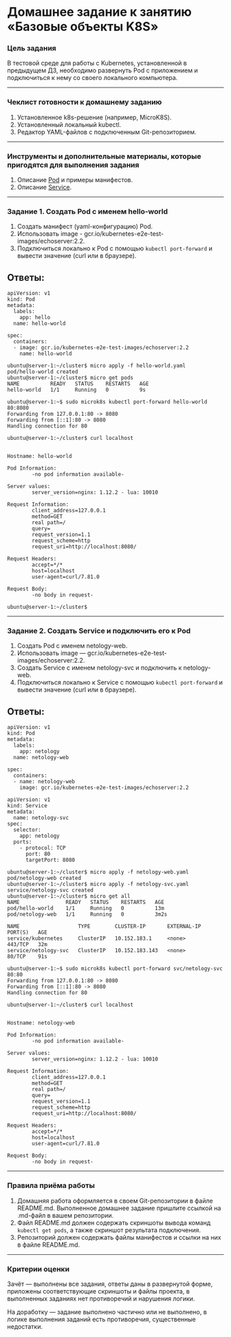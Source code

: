 # Домашнее задание к занятию «Базовые объекты K8S»

### Цель задания

В тестовой среде для работы с Kubernetes, установленной в предыдущем ДЗ, необходимо развернуть Pod с приложением и подключиться к нему со своего локального компьютера. 

------

### Чеклист готовности к домашнему заданию

1. Установленное k8s-решение (например, MicroK8S).
2. Установленный локальный kubectl.
3. Редактор YAML-файлов с подключенным Git-репозиторием.

------

### Инструменты и дополнительные материалы, которые пригодятся для выполнения задания

1. Описание [Pod](https://kubernetes.io/docs/concepts/workloads/pods/) и примеры манифестов.
2. Описание [Service](https://kubernetes.io/docs/concepts/services-networking/service/).

------

### Задание 1. Создать Pod с именем hello-world

1. Создать манифест (yaml-конфигурацию) Pod.
2. Использовать image - gcr.io/kubernetes-e2e-test-images/echoserver:2.2.
3. Подключиться локально к Pod с помощью `kubectl port-forward` и вывести значение (curl или в браузере).


## Ответы:    

```
apiVersion: v1
kind: Pod
metadata:
  labels:
    app: hello
  name: hello-world

spec:
  containers:
  - image: gcr.io/kubernetes-e2e-test-images/echoserver:2.2
    name: hello-world

```

```
ubuntu@server-1:~/cluster$ micro apply -f hello-world.yaml
pod/hello-world created
ubuntu@server-1:~/cluster$ micro get pods
NAME          READY   STATUS    RESTARTS   AGE
hello-world   1/1     Running   0          9s

```

```
ubuntu@server-1:~$ sudo microk8s kubectl port-forward hello-world 80:8080
Forwarding from 127.0.0.1:80 -> 8080
Forwarding from [::1]:80 -> 8080
Handling connection for 80

```

```
ubuntu@server-1:~/cluster$ curl localhost


Hostname: hello-world

Pod Information:
        -no pod information available-

Server values:
        server_version=nginx: 1.12.2 - lua: 10010

Request Information:
        client_address=127.0.0.1
        method=GET
        real path=/
        query=
        request_version=1.1
        request_scheme=http
        request_uri=http://localhost:8080/

Request Headers:
        accept=*/*
        host=localhost
        user-agent=curl/7.81.0

Request Body:
        -no body in request-

ubuntu@server-1:~/cluster$

```


------

### Задание 2. Создать Service и подключить его к Pod

1. Создать Pod с именем netology-web.
2. Использовать image — gcr.io/kubernetes-e2e-test-images/echoserver:2.2.
3. Создать Service с именем netology-svc и подключить к netology-web.
4. Подключиться локально к Service с помощью `kubectl port-forward` и вывести значение (curl или в браузере).


## Ответы:    

```
apiVersion: v1
kind: Pod
metadata:
  labels:
    app: netology
  name: netology-web

spec:
  containers:
  - name: netology-web
    image: gcr.io/kubernetes-e2e-test-images/echoserver:2.2

```
```
apiVersion: v1
kind: Service
metadata:
  name: netology-svc
spec:
  selector:
    app: netology
  ports:
    - protocol: TCP
      port: 80
      targetPort: 8080

```
```
ubuntu@server-1:~/cluster$ micro apply -f netology-web.yaml
pod/netology-web created
ubuntu@server-1:~/cluster$ micro apply -f netology-svc.yaml
service/netology-svc created
ubuntu@server-1:~/cluster$ micro get all
NAME               READY   STATUS    RESTARTS   AGE
pod/hello-world    1/1     Running   0          13m
pod/netology-web   1/1     Running   0          3m2s

NAME                   TYPE        CLUSTER-IP       EXTERNAL-IP   PORT(S)   AGE
service/kubernetes     ClusterIP   10.152.183.1     <none>        443/TCP   32m
service/netology-svc   ClusterIP   10.152.183.143   <none>        80/TCP    91s
```

```
ubuntu@server-1:~$ sudo microk8s kubectl port-forward svc/netology-svc 80:80
Forwarding from 127.0.0.1:80 -> 8080
Forwarding from [::1]:80 -> 8080
Handling connection for 80

```

```
ubuntu@server-1:~/cluster$ curl localhost


Hostname: netology-web

Pod Information:
        -no pod information available-

Server values:
        server_version=nginx: 1.12.2 - lua: 10010

Request Information:
        client_address=127.0.0.1
        method=GET
        real path=/
        query=
        request_version=1.1
        request_scheme=http
        request_uri=http://localhost:8080/

Request Headers:
        accept=*/*
        host=localhost
        user-agent=curl/7.81.0

Request Body:
        -no body in request-

```


------

### Правила приёма работы

1. Домашняя работа оформляется в своем Git-репозитории в файле README.md. Выполненное домашнее задание пришлите ссылкой на .md-файл в вашем репозитории.
2. Файл README.md должен содержать скриншоты вывода команд `kubectl get pods`, а также скриншот результата подключения.
3. Репозиторий должен содержать файлы манифестов и ссылки на них в файле README.md.

------

### Критерии оценки
Зачёт — выполнены все задания, ответы даны в развернутой форме, приложены соответствующие скриншоты и файлы проекта, в выполненных заданиях нет противоречий и нарушения логики.

На доработку — задание выполнено частично или не выполнено, в логике выполнения заданий есть противоречия, существенные недостатки.
